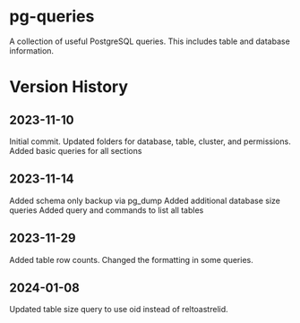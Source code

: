 # pg-queries
A collection of useful PostgreSQL queries. This includes table and database information. 

# Version History
## 2023-11-10
Initial commit.
Updated folders for database, table, cluster, and permissions.
Added basic queries for all sections

## 2023-11-14
Added schema only backup via pg_dump
Added additional database size queries
Added query and commands to list all tables

## 2023-11-29
Added table row counts.
Changed the formatting in some queries.

## 2024-01-08
Updated table size query to use oid instead of reltoastrelid.